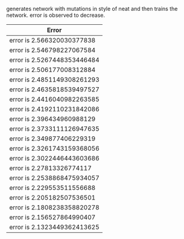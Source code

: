 generates network with mutations in style of neat and then trains the network. error is observed to decrease. 


| Error     | 
| ------------- |
| error is 2.566320030377838          | 
| error is 2.546798227067584           | 
| error is 2.5267448353446484           | 
| error is 2.506177008312884           | 
| error is 2.4851149308261293           | 
| error is 2.4635818539497527           | 
| error is 2.4416040982263585           | 
| error is 2.4192110231842086         | 
| error is 2.396434960988129           | 
| error is 2.3733111126947635           | 
| error is 2.349877406229319           | 
| error is 2.3261743159368056           | 
| error is 2.3022446443603686           | 
| error is 2.27813326774117           | 
| error is 2.2538868475934057           | 
| error is 2.229553511556688           | 
| error is 2.205182507536501           | 
| error is 2.1808238358820278           | 
| error is 2.156527864990407           | 
| error is 2.1323449362413625           | 
